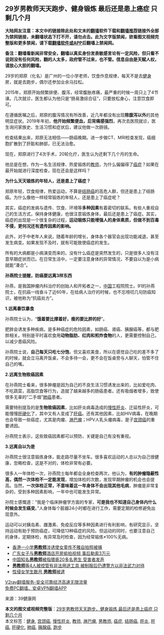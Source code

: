  <h2>29岁男教师天天跑步、健身锻炼 最后还是患上癌症 只剩几个月</h2> <p class="notice"><b>大陆网友注意：本文中的链接除此处和文末的<a href="https://github.com/bannedbook/fanqiang" >翻墙</a>软件下载和<a href="https://github.com/killgcd/justmysocks/blob/master/README.md">翻墙推荐</a>链接外全部为禁网链接，未翻墙状态下打不开，请勿点击。此为文字版禁闻，欲看图文视频完整版和更多禁闻，请下载<a href="https://github.com/bannedbook/fanqiang">翻墙软件或APP</a>后翻墙上禁闻网。</p><p>备注：翻墙看新闻非常安全，翻墙以真实身份发表敏感言论有一定风险，但只看不说则没有任何风险，翻的人太多，政府管不过来，也不管。信息自由是天赋人权，请放心大胆的翻墙。</b></p>  <div class="entry"> <p id="conimg"></p> <p>29岁的郑原（化名）是广州的一位小学老师，饮食作息规律，每天不是去<a href="https://www.bannedbook.org/bnews/tag/%e5%81%a5%e8%ba%ab/" class="st_tag internal_tag" rel="tag" title="标签 健身 下的日志">健身</a>房，就是去跑步，偶尔还参加业余马拉松。</p> <p>2015年，郑原开始频繁排便、腹泻，经常腹胀疼痛，最严重的时候一周只上了4节课。几次就诊，医生都认为他只是“肠易激综合征”，只要放松身心，注意饮食即可。</p> <p>在遵循医嘱之后，郑原的腹泻情况有所改善，近几年都没有出现<strong>除腹泻以外</strong>的其他明显症状。2019年年初，<strong>他开始频繁便血，后背痛感强烈</strong>，再次去医院就诊，医生询问家族史、生活习惯和症状后，建议他做一次肠镜。</p> <p>检查结果出来，郑原无法相信——肠癌晚期。进一步做CT、MRI检查发现，癌细胞扩散到了肝脏和肺部，已无法治愈。</p> <p>现在，郑原进行了4次手术，20轮化疗，医生认为还剩下几个月的生命。</p> <p>他总是在想，作为一名生活规律、热爱锻炼的<a href="https://www.bannedbook.org/bnews/tag/%e6%95%99%e5%b8%88/" class="st_tag internal_tag" rel="tag" title="标签 教师 下的日志">教师</a>，为什么偏偏得了<a href="https://www.bannedbook.org/bnews/tag/%e7%99%8c%e7%97%87/" class="st_tag internal_tag" rel="tag" title="标签 癌症 下的日志">癌症</a>？如果在最开始就进行深度检查，现在还会是这样吗？</p>  <p><strong>为什么天天锻炼的年轻人，还是患上了癌症？</strong></p> <p>郑原年轻，饮食规律，热爱运动，不算是<a href="https://www.bannedbook.org/bnews/tag/%E7%BB%93%E8%82%A0%E7%99%8C/" class="st_tag internal_tag" rel="tag" title="标签 结肠癌 下的日志">结肠癌</a>的高危人群，但还是患上了结肠癌。为什么像他一样经常锻炼的年轻人，还是患上了癌症呢？</p> <p>其实，癌症的发病与遗传、饮食、环境等<strong>多种因素</strong>有着密切的联系。有些人重视自己的生活方式，保持身体健康，也很注意锻炼身体，最后还是患上了癌症。其实，癌症的出现是一个很复杂的过程，<strong>运动锻炼只能增强人的身体素质，但做不到百毒不侵，更何况还有遗传因素的影响。</strong></p> <p>此外，对于中老年人来说，随着年龄的增长，身体各个器官会出现功能减退，甚至发生病变。如果发现不及时，就有可能致使癌症的发生。</p> <p>所有的大病都是小病演变而来的，没有什么癌症是突然发生的，只是很多人没有注意早期症状而已。在日常生活中，一定要注意身体的异常情况，不要自以为是小病就能“凑合”。</p> <p><strong>孙燕院士提醒，防癌要远离3样东西</strong></p> <p>孙燕，是我国肿瘤内科治疗的创始人和开拓者之一，<span class='wp_keywordlink_affiliate'><a href="https://www.bannedbook.org/" title="中国" target="_blank">中国</a></span>工程院院士。91的孙燕院士，在抗癌一线奋斗了近60年，在给病人治疗的时候，也不忘唠叨几句防癌知识，被他称为“抗癌处方”。</p>  <p><strong>1.远离暴饮暴食</strong></p> <p>孙燕院士认为，“<strong>饿着要比撑着好，瘦的要比胖的好</strong>”。</p> <p>肥胖会诱发多种疾病，是多种癌症的危险因素，如肠癌、肾癌、胰腺癌等，都与肥胖相关。特别是平时喜欢食用<strong>动物脂肪、红肉和煎炸食物</strong>的人，更需要控制自己，以减少患癌风险。</p> <p>孙燕院士说，<strong>自己每天只吃七分饱</strong>，但又喜欢美食，所以在感觉自己吃的差不多了的时候，就会立马离开饭桌，不会多待一会，更不会在饭桌旁与人聊天，怕管不住自己的嘴。</p> <p><strong>2.远离生物致癌因素</strong></p> <p>在孙燕院士看来，很多肿瘤是因为自己的不良生活习惯诱发出来的，比如爱吃肉、不吃蔬菜，高脂饮食等行为，造就了越来越多的肠癌患者。还有吸烟者增多，致使很多无辜的“二手烟”<a href="https://www.bannedbook.org/bnews/tag/%e8%82%ba%e7%99%8c/" class="st_tag internal_tag" rel="tag" title="标签 肺癌 下的日志">肺癌</a>患者。</p> <p>需要特别提及的是<strong>生物致癌因素</strong>，比如肝炎病毒造成的<a href="https://www.bannedbook.org/bnews/tag/%e6%85%a2%e6%80%a7%e8%82%9d%e7%82%8e/" class="st_tag internal_tag" rel="tag" title="标签 慢性肝炎 下的日志">慢性肝炎</a>、迁延性肝炎，可能慢慢<a href="https://www.bannedbook.org/bnews/tag/%e8%82%9d%e7%a1%ac%e5%8c%96/" class="st_tag internal_tag" rel="tag" title="标签 肝硬化 下的日志">肝硬化</a>了，其中又有人变成了<a href="https://www.bannedbook.org/bnews/tag/%E8%82%9D%E7%99%8C/" class="st_tag internal_tag" rel="tag" title="标签 肝癌 下的日志">肝癌</a>。还有其他因素，比如HIV病毒，在晚期也会导致一些癌症，尤其是肉瘤、<a href="https://www.bannedbook.org/bnews/tag/%E6%B7%8B%E5%B7%B4%E7%98%A4/" class="st_tag internal_tag" rel="tag" title="标签 淋巴瘤 下的日志">淋巴瘤</a>；HPV人乳头瘤病毒，是子<a href="https://www.bannedbook.org/bnews/tag/%e5%ae%ab%e9%a2%88%e7%99%8c/" class="st_tag internal_tag" rel="tag" title="标签 宫颈癌 下的日志">宫颈癌</a>的重要诱因。</p>  <p>孙燕院士表示，这些致癌因素都可以预防，关键是自己有没有重视。</p> <p><strong>3.远离自以为是</strong></p> <p>孙燕院士很注意锻炼身体，能走路尽量不坐车。很多喜欢运动的人总以为自己很健康，忽略检查，这是不对的，体检非常有必要。</p> <p>很多人一年体检一次，孙燕院士每年都会全身检查两次，他认为，<strong>有的肿瘤隐蔽性高，偶然一次体检不一定能发现</strong>，增加体检的次数，发现早期肿瘤的机会也会提高。当然，<strong>一次体检正常，不意味着这一年身体不会出现其他毛病</strong>，肿瘤是非常复杂的，受到多种因素影响，一年中也可能发生异常。</p> <p>孙院士感慨道：“我是个临床肿瘤学方面的专家，<strong>可是我也不知道自己身体内什么时候会发生癌变</strong>。”人身体每个脏器24小时都在进行工作，需要定期的检修避免出现意外。</p> <p>运动可以对胰岛素、雌激素、免疫反应等多种因素进行有利影响，有研究显示，坚持运动有助于预防癌症，可降低13种癌症的风险。但运动的同时，也要注意自己的身体，定期体检，有异常及时检查，因为经常锻炼≠100%无病。</p> <ul class='op-related-articles' title='相关阅读'> <li><a href='https://www.bannedbook.org/bnews/baitai/20201012/1412343.html' target='_blank'>香港一小学<b>男教师</b>涉诱使女童传不雅自拍照被捕</a></li> <li><a href='https://www.bannedbook.org/bnews/baitai/20200908/1392813.html' target='_blank'>广东女子与<b>男教师</b>酒店开房偷拍视频 事后勒索3万元</a></li> <li><a href='https://www.bannedbook.org/bnews/baitai/20200804/1374656.html' target='_blank'>中国知名<b>男教师</b>被指猥亵20多名男生 受害者发声</a></li> <li><a href='https://www.bannedbook.org/bnews/headline/20191211/1239503.html' target='_blank'><b>男教师</b>等4人被控管有非法用途工具   被制服后仍遭警方以非法武力对待</a></li> <li><a href='https://www.bannedbook.org/bnews/baitai/20190920/1194092.html' target='_blank'>性侵女学生数月 <b>男教师</b>被逮</a></li> </ul> <p class="texttj"> <a href="https://www.bannedbook.org/forum23/topic22702.html" target="_blank">V2ray翻墙服务-安全可靠经济高速无限流量</a><br/> <a href="https://github.com/bannedbook/fanqiang/wiki/%E7%A6%81%E9%97%BB%E7%BD%91%E5%AE%89%E5%8D%93%E7%BF%BB%E5%A2%99%E6%96%B0%E9%97%BBAPP" target="_blank">免费PC翻墙、安卓VPN翻墙APP</a></p><p> 来源：39健康网 </p> <a name='sharetosocial'></a>       <div><b>本文的图文或视频完整版</b>：<a href='https://www.bannedbook.org/bnews/health/20201115/1431262.html'>29岁男教师天天跑步、健身锻炼 最后还是患上癌症 只剩几个月</a></div>  </div><!--END ENTRY--> <div class="postfooter"> <div>本文标签：<a href="https://www.bannedbook.org/bnews/tag/%e5%81%a5%e8%ba%ab/" rel="tag">健身</a>, <a href="https://www.bannedbook.org/bnews/tag/%e5%ae%ab%e9%a2%88%e7%99%8c/" rel="tag">宫颈癌</a>, <a href="https://www.bannedbook.org/bnews/tag/%e6%85%a2%e6%80%a7%e8%82%9d%e7%82%8e/" rel="tag">慢性肝炎</a>, <a href="https://www.bannedbook.org/bnews/tag/%e6%95%99%e5%b8%88/" rel="tag">教师</a>, <a href="https://www.bannedbook.org/bnews/tag/%E6%B7%8B%E5%B7%B4%E7%98%A4/" rel="tag">淋巴瘤</a>, <a href="https://www.bannedbook.org/bnews/tag/%E7%94%B7%E6%95%99%E5%B8%88/" rel="tag">男教师</a>, <a href="https://www.bannedbook.org/bnews/tag/%e7%99%8c%e7%97%87/" rel="tag">癌症</a>, <a href="https://www.bannedbook.org/bnews/tag/%E7%BB%93%E8%82%A0%E7%99%8C/" rel="tag">结肠癌</a>, <a href="https://www.bannedbook.org/bnews/tag/%E8%82%9D%E7%82%8E/" rel="tag">肝炎</a>, <a href="https://www.bannedbook.org/bnews/tag/%E8%82%9D%E7%99%8C/" rel="tag">肝癌</a>, <a href="https://www.bannedbook.org/bnews/tag/%e8%82%9d%e7%a1%ac%e5%8c%96/" rel="tag">肝硬化</a>, <a href="https://www.bannedbook.org/bnews/tag/%e8%82%ba%e7%99%8c/" rel="tag">肺癌</a>, <a href="https://www.bannedbook.org/bnews/tag/%e8%83%b0%e8%85%ba%e7%99%8c/" rel="tag">胰腺癌</a>, <a href="https://www.bannedbook.org/bnews/tag/%E8%B7%91%E6%AD%A5/" rel="tag">跑步</a></div>  </div><!--END POSTFOOTER--> 